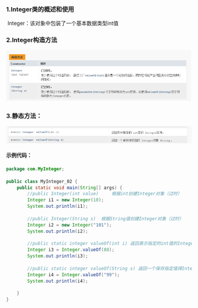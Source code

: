 ### 1.Integer类的概述和使用

​		Integer：该对象中包装了一个基本数据类型int值

### 2.Integer构造方法

![146-1](img/146-1.png)

### 3.静态方法：

![146-2](img/146-2.png)

#### 示例代码：

```java
package com.MyInteger;

public class MyInteger_02 {
    public static void main(String[] args) {
        //public Integer(int value)     根据int创建Integer对象（过时）
        Integer i1 = new Integer(10);
        System.out.println(i1);

        //public Integer(String s)  根据String值创建Integer对象（过时）
        Integer i2 = new Integer("101");
        System.out.println(i2);

        //public static integer valueOf(int i) 返回表示指定的int值的Integer实例
        Integer i3 = Integer.valueOf(88);
        System.out.println(i3);

        //public static integer valueOf(String s) 返回一个保存指定值得Integer对象String
        Integer i4 = Integer.valueOf("99");
        System.out.println(i4);

    }
}

```


